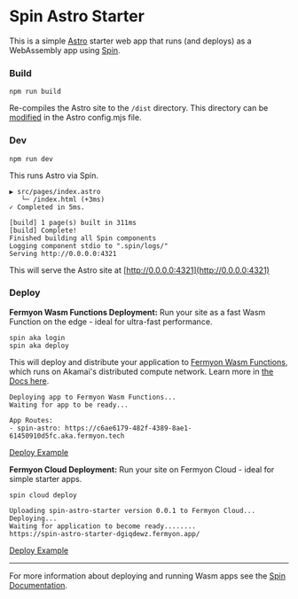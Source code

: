 # Spin Astro Starter

This is a simple [Astro](https://docs.astro.build/en/getting-started/) starter web app that runs (and deploys) as a WebAssembly app using [Spin](https://spinframework.dev/).


### Build

```
npm run build
```

Re-compiles the Astro site to the `/dist` directory. This directory can be [modified](https://docs.astro.build/en/reference/configuration-reference/#base) in the Astro config.mjs file.


### Dev

```
npm run dev
```

This runs Astro via Spin.


```
▶ src/pages/index.astro
   └─ /index.html (+3ms) 
✓ Completed in 5ms.

[build] 1 page(s) built in 311ms
[build] Complete!
Finished building all Spin components
Logging component stdio to ".spin/logs/"
Serving http://0.0.0.0:4321
```

This will serve the Astro site at [http://0.0.0.0:4321](http://0.0.0.0:4321)


### Deploy

**Fermyon Wasm Functions Deployment:**
Run your site as a fast Wasm Function on the edge - ideal for ultra-fast performance.

```
spin aka login
spin aka deploy
```

This will deploy and distribute your application to [Fermyon Wasm Functions](https://developer.fermyon.com/wasm-functions/quickstart), which runs on Akamai's distributed compute network. Learn more in [the Docs here](https://developer.fermyon.com/wasm-functions/index#application-deployment).

```
Deploying app to Fermyon Wasm Functions... 
Waiting for app to be ready...

App Routes:
- spin-astro: https://c6ae6179-482f-4389-8ae1-61450910d5fc.aka.fermyon.tech
```

[Deploy Example](https://c6ae6179-482f-4389-8ae1-61450910d5fc.aka.fermyon.tech)


**Fermyon Cloud Deployment:**
Run your site on Fermyon Cloud - ideal for simple starter apps.

```
spin cloud deploy

Uploading spin-astro-starter version 0.0.1 to Fermyon Cloud...
Deploying...
Waiting for application to become ready........
https://spin-astro-starter-dgiqdewz.fermyon.app/
```

[Deploy Example](https://spin-astro-starter-dgiqdewz.fermyon.app/)

---

For more information about deploying and running Wasm apps see the [Spin Documentation](https://github.com/spinframework/spin).
